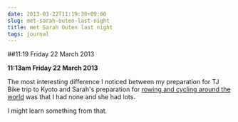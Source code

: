 ```yaml
---
date: 2013-03-22T11:19:39+09:00
slug: met-sarah-outen-last-night
title: met Sarah Outen last night
tags: journal
---
```


##11:19 Friday 22 March 2013

**11:13am Friday 22 March 2013**

The most interesting difference I noticed between my preparation for TJ Bike trip to Kyoto and Sarah's preparation for [rowing and cycling around the world](http://www.sarahouten.com/) was that I had none and she had lots.

I might learn something from that.
